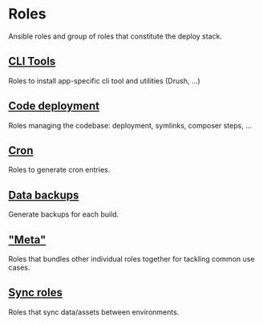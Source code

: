 # Roles
Ansible roles and group of roles that constitute the deploy stack.
<!--TOC-->
## [CLI Tools](roles/cli/README.md)
Roles to install app-specific cli tool and utilities (Drush, ...)
## [Code deployment](roles/code/README.md)
Roles managing the codebase: deployment, symlinks, composer steps, ...
## [Cron](roles/cron/README.md)
Roles to generate cron entries.
## [Data backups](roles/database_backup/README.md)
Generate backups for each build.
## ["Meta"](roles/meta/README.md)
Roles that bundles other individual roles together for tackling common use cases.
## [Sync roles](roles/sync/README.md)
Roles that sync data/assets between environments.
<!--ENDTOC-->

